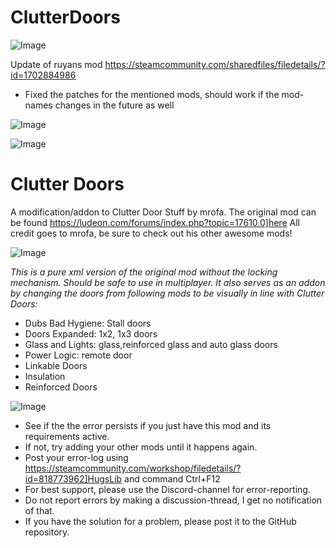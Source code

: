 # ClutterDoors

![Image](https://i.imgur.com/buuPQel.png)

Update of ruyans mod
https://steamcommunity.com/sharedfiles/filedetails/?id=1702884986

- Fixed the patches for the mentioned mods, should work if the mod-names changes in the future as well

![Image](https://i.imgur.com/pufA0kM.png)

	
![Image](https://i.imgur.com/Z4GOv8H.png)

#  Clutter Doors
    
A modification/addon to Clutter Door Stuff by mrofa. The original mod can be found https://ludeon.com/forums/index.php?topic=17610.0]here
All credit goes to mrofa, be sure to check out his other awesome mods!

![Image](https://i.imgur.com/d1KtyxB.png)


*This is a pure xml version of the original mod without the locking mechanism. Should be safe to use in multiplayer.
It also serves as an addon by changing the doors from following mods to be visually in line with Clutter Doors:*



- Dubs Bad Hygiene: Stall doors
- Doors Expanded: 1x2, 1x3 doors
- Glass and Lights: glass,reinforced glass and auto glass doors
- Power Logic: remote door
- Linkable Doors
- Insulation
- Reinforced Doors



![Image](https://i.imgur.com/PwoNOj4.png)



-  See if the the error persists if you just have this mod and its requirements active.
-  If not, try adding your other mods until it happens again.
-  Post your error-log using https://steamcommunity.com/workshop/filedetails/?id=818773962]HugsLib and command Ctrl+F12
-  For best support, please use the Discord-channel for error-reporting.
-  Do not report errors by making a discussion-thread, I get no notification of that.
-  If you have the solution for a problem, please post it to the GitHub repository.


